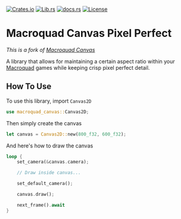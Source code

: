 [![Crates.io](https://img.shields.io/crates/v/macroquad-canvas?style=flat)](https://crates.io/crates/macroquad-canvas)
[![Lib.rs](https://img.shields.io/crates/v/macroquad-canvas?color=%2384f&label=lib.rs)](https://lib.rs/crates/macroquad-canvas)
[![docs.rs](https://img.shields.io/docsrs/macroquad-canvas?style=flat)](https://docs.rs/macroquad-canvas/0.3.2/macroquad_canvas/)
[![License](https://img.shields.io/crates/l/macroquad-canvas)](https://gitlab.com/alexmozaidze/macroquad-canvas/-/blob/main/LICENSE)

# Macroquad Canvas Pixel Perfect

*This is a fork of [Macroquad Canvas]()*

A library that allows for maintaining a certain aspect ratio within your [Macroquad](https://github.com/not-fl3/macroquad) games while keeping crisp pixel perfect detail. 

## How To Use

To use this library, import `Canvas2D`

```rust
use macroquad_canvas::Canvas2D;
```

Then simply create the canvas

```rust
let canvas = Canvas2D::new(800_f32, 600_f32);
```

And here's how to draw the canvas

```rust
loop {
    set_camera(&canvas.camera);

    // Draw inside canvas...

    set_default_camera();

    canvas.draw();

    next_frame().await
}
```
